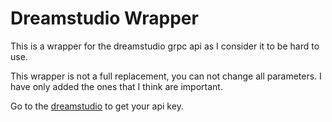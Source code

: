 # Dreamstudio Wrapper

This is a wrapper for the dreamstudio grpc api as I consider it to be hard to use.

This wrapper is not a full replacement, you can not change all parameters. I have only added the ones that I think are important.

Go to the [dreamstudio](https://beta.dreamstudio.ai/membership?tab=apiKeys) to get your api key.
